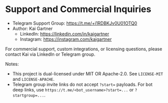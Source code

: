 # Support and Commercial Inquiries

- Telegram Support Group: https://t.me/+i1RDBKJv0U01OTQ0
- Author: Kai Gartner
  - LinkedIn: https://linkedin.com/in/kaigartner
  - Instagram: https://instagram.com/kaigartner

For commercial support, custom integrations, or licensing questions, please contact Kai via LinkedIn or Telegram group.

Notes:
- This project is dual-licensed under MIT OR Apache-2.0. See `LICENSE-MIT` and `LICENSE-APACHE`.
- Telegram group invite links do not accept `?start=` payloads. For bot deep links, use `https://t.me/<bot_username>?start=...` or `?startgroup=...`.
